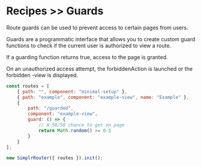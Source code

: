 # Recipes >> Guards

Route guards can be used to prevent access to certain pages from users.

Guards are a programmatic interface that allows you to create custom guard functions to check if the current user is authorized to
view a route.

If a guarding function returns true, access to the page is granted.

On an unauthorized access attempt, the forbiddenAction is launched or the forbidden -view is displayed.

```javascript
const routes = [
    { path: "", component: "minimal-setup" },
    { path: "example", component: "example-view", name: "Example" },
    {
        path: "/guarded",
        component: "example-view",
        guard: () => {
            // A 50/50 chance to get on page
            return Math.random() >= 0.5
        }
    }
];

new SimplrRouter({ routes }).init();
```
